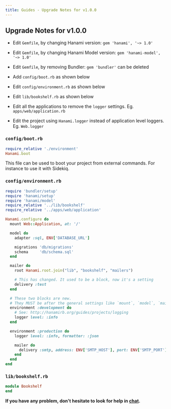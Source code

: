 ```yaml
---
title: Guides - Upgrade Notes for v1.0.0
---
```


## Upgrade Notes for v1.0.0

  * Edit `Gemfile`, by changing Hanami version: `gem 'hanami', '~> 1.0'`

  * Edit `Gemfile`, by changing Hanami Model version: `gem 'hanami-model', '~> 1.0'`

  * Edit `Gemfile`, by removing Bundler: `gem 'bundler'` can be deleted

  * Add `config/boot.rb` as shown below

  * Edit `config/environment.rb` as shown below

  * Edit `lib/bookshelf.rb` as shown below

  * Edit all the applications to remove the `logger` settings. Eg. `apps/web/application.rb`

  * Edit the project using `Hanami.logger` instead of application level loggers. Eg. `Web.logger`


### `config/boot.rb`

```ruby
require_relative './environment'
Hanami.boot
```

This file can be used to boot your project from external commands. For instance to use it with Sidekiq.

### `config/environment.rb`

```ruby
require 'bundler/setup'
require 'hanami/setup'
require 'hanami/model'
require_relative '../lib/bookshelf'
require_relative '../apps/web/application'

Hanami.configure do
  mount Web::Application, at: '/'

  model do
    adapter :sql, ENV['DATABASE_URL']

    migrations 'db/migrations'
    schema     'db/schema.sql'
  end

  mailer do
    root Hanami.root.join("lib", "bookshelf", "mailers")

    # This has changed. It used to be a block, now it's a setting
    delivery :test
  end

  # These two blocks are new.
  # They MUST be after the general settings like `mount`, `model`, `mailer`.
  environment :development do
    # See: http://hanamirb.org/guides/projects/logging
    logger level: :info
  end

  environment :production do
    logger level: :info, formatter: :json

    mailer do
      delivery :smtp, address: ENV['SMTP_HOST'], port: ENV['SMTP_PORT']
    end
  end
end
```

### `lib/bookshelf.rb`

```ruby
module Bookshelf
end
```

**If you have any problem, don't hesitate to look for help in [chat](http://chat.hanamirb.org).**
